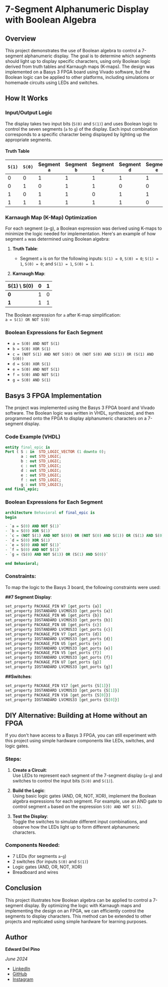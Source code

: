 # 7-Segment Alphanumeric Display with Boolean Algebra

## Overview

This project demonstrates the use of Boolean algebra to control a 7-segment alphanumeric display. The goal is to determine which segments should light up to display specific characters, using only Boolean logic derived from truth tables and Karnaugh maps (K-maps). The design was implemented on a Basys 3 FPGA board using Vivado software, but the Boolean logic can be applied to other platforms, including simulations or homemade circuits using LEDs and switches.

## How It Works

### Input/Output Logic

The display takes two input bits (`S(0)` and `S(1)`) and uses Boolean logic to control the seven segments (`a` to `g`) of the display. Each input combination corresponds to a specific character being displayed by lighting up the appropriate segments.

#### Truth Table

| `S(1)` | `S(0)` | Segment `a` | Segment `b` | Segment `c` | Segment `d` | Segment `e` | Segment `f` | Segment `g` |
|--------|--------|-------------|-------------|-------------|-------------|-------------|-------------|-------------|
|   0    |   0    |      1      |      1      |      1      |      1      |      1      |      1      |      0      |
|   0    |   1    |      0      |      1      |      1      |      0      |      0      |      0      |      0      |
|   1    |   0    |      1      |      1      |      0      |      1      |      1      |      0      |      1      |
|   1    |   1    |      1      |      1      |      1      |      1      |      0      |      0      |      1      |

### Karnaugh Map (K-Map) Optimization

For each segment (a-g), a Boolean expression was derived using K-maps to minimize the logic needed for implementation. Here's an example of how segment `a` was determined using Boolean algebra:

1. **Truth Table**:
   - Segment `a` is on for the following inputs: `S(1) = 0`, `S(0) = 0`; `S(1) = 1`, `S(0) = 0`; and `S(1) = 1`, `S(0) = 1`.

2. **Karnaugh Map**:

| S(1) \ S(0) | 0 | 1 |
|-------------|---|---|
| **0**       | 1 | 0 |
| **1**       | 1 | 1 |


The Boolean expression for `a` after K-map simplification:  
`a = S(1) OR NOT S(0)`

### Boolean Expressions for Each Segment

- `a = S(0) AND NOT S(1)`
- `b = S(0) XOR S(1)`
- `c = (NOT S(1) AND NOT S(0)) OR (NOT S(0) AND S(1)) OR (S(1) AND S(0))`
- `d = S(0) XOR S(1)`
- `e = S(0) AND NOT S(1)`
- `f = S(0) AND NOT S(1)`
- `g = S(0) AND S(1)`

## Basys 3 FPGA Implementation

The project was implemented using the Basys 3 FPGA board and Vivado software. The Boolean logic was written in VHDL, synthesized, and then programmed onto the FPGA to display alphanumeric characters on a 7-segment display.

### Code Example (VHDL)

```vhdl
entity final_epic is
Port ( S : in  STD_LOGIC_VECTOR (1 downto 0);
       a : out STD_LOGIC;
       b : out STD_LOGIC;
       c : out STD_LOGIC;
       d : out STD_LOGIC;
       e : out STD_LOGIC;
       f : out STD_LOGIC;
       g : out STD_LOGIC);
end final_epic;

```

### Boolean Expressions for Each Segment

```vhdl
architecture Behavioral of final_epic is
begin

- `a = S(0) AND NOT S(1)`
- `b = S(0) XOR S(1)`
- `c = (NOT S(1) AND NOT S(0)) OR (NOT S(0) AND S(1)) OR (S(1) AND S(0))`
- `d = S(0) XOR S(1)`
- `e = S(0) AND NOT S(1)`
- `f = S(0) AND NOT S(1)`
- `g = (S(0) AND NOT S(1)) OR (S(1) AND S(0))`

end Behavioral;
```

### Constraints:

To map the logic to the Basys 3 board, the following constraints were used:

**\#\#7 Segment Display**:
```vhdl
set_property PACKAGE_PIN W7 [get_ports {a}]
set_property IOSTANDARD LVCMOS33 [get_ports {a}]
set_property PACKAGE_PIN W6 [get_ports {b}]
set_property IOSTANDARD LVCMOS33 [get_ports {b}]
set_property PACKAGE_PIN U8 [get_ports {c}]
set_property IOSTANDARD LVCMOS33 [get_ports {c}]
set_property PACKAGE_PIN V7 [get_ports {d}]
set_property IOSTANDARD LVCMOS33 [get_ports {d}]
set_property PACKAGE_PIN U5 [get_ports {e}]
set_property IOSTANDARD LVCMOS33 [get_ports {e}]
set_property PACKAGE_PIN V5 [get_ports {f}]
set_property IOSTANDARD LVCMOS33 [get_ports {f}]
set_property PACKAGE_PIN U7 [get_ports {g}]
set_property IOSTANDARD LVCMOS33 [get_ports {g}]
```

**\#\#Switches**:
```vhdl
set_property PACKAGE_PIN V17 [get_ports {S[1]}]
set_property IOSTANDARD LVCMOS33 [get_ports {S[1]}]
set_property PACKAGE_PIN V16 [get_ports {S[0]}]
set_property IOSTANDARD LVCMOS33 [get_ports {S[0]}]
```
## DIY Alternative: Building at Home without an FPGA

If you don't have access to a Basys 3 FPGA, you can still experiment with this project using simple hardware components like LEDs, switches, and logic gates.

### Steps:

1. **Create a Circuit**:  
   Use LEDs to represent each segment of the 7-segment display (`a`-`g`) and switches to control the input bits (`S(0)` and `S(1)`).

2. **Build the Logic**:  
   Using basic logic gates (AND, OR, NOT, XOR), implement the Boolean algebra expressions for each segment. For example, use an AND gate to control segment `a` based on the expression `S(0) AND NOT S(1)`.

3. **Test the Display**:  
   Toggle the switches to simulate different input combinations, and observe how the LEDs light up to form different alphanumeric characters.

### Components Needed:

- 7 LEDs (for segments `a`-`g`)
- 2 switches (for inputs `S(0)` and `S(1)`)
- Logic gates (AND, OR, NOT, XOR)
- Breadboard and wires

## Conclusion

This project illustrates how Boolean algebra can be applied to control a 7-segment display. By optimizing the logic with Karnaugh maps and implementing the design on an FPGA, we can efficiently control the segments to display characters. This method can be extended to other projects and replicated using simple hardware for learning purposes.

## Author

**Edward Del Pino**

*June 2024*

- [LinkedIn](https://www.linkedin.com/in/edward-del-pino)
- [GitHub](https://github.com/DelPineAI)
- [Instagram](https://www.instagram.com/edwarddelpiiino/)
